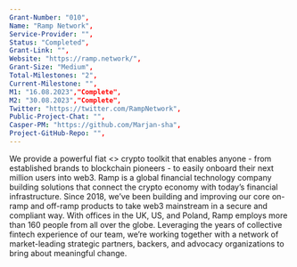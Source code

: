 ```yaml
---
Grant-Number: "010",
Name: "Ramp Network",
Service-Provider: "",
Status: "Completed",
Grant-Link: "",
Website: "https://ramp.network/",
Grant-Size: "Medium",
Total-Milestones: "2",
Current-Milestone: "",
M1: "16.08.2023","Complete",
M2: "30.08.2023","Complete",
Twitter: "https://twitter.com/RampNetwork",
Public-Project-Chat: "",
Casper-PM: "https://github.com/Marjan-sha",
Project-GitHub-Repo: "",
---
```

<!--lang:en--> 
We provide a powerful fiat <> crypto toolkit that enables anyone - from established brands to blockchain pioneers - to easily onboard their next million users into web3.
Ramp is a global financial technology company building solutions that connect the crypto economy with today’s financial infrastructure.
Since 2018, we’ve been building and improving our core on-ramp and off-ramp products to take web3 mainstream in a secure and compliant way.
With offices in the UK, US, and Poland, Ramp employs more than 160 people from all over the globe.
Leveraging the years of collective fintech experience of our team, we’re working together with a network of market-leading strategic partners, backers, and advocacy organizations to bring about meaningful change.

<!--lang:es--] 
Proporcionamos un potente conjunto de herramientas fiat <> crypto que permite a cualquiera -desde marcas establecidas hasta pioneros de blockchain- incorporar fácilmente a su próximo millón de usuarios a web3.
Ramp es una compañía global de tecnología financiera que construye soluciones que conectan la criptoeconomía con la infraestructura financiera actual.
Desde 2018, hemos estado construyendo y mejorando nuestros productos centrales on-ramp y off-ramp para llevar web3 a la corriente principal de una manera segura y compatible.
Con oficinas en el Reino Unido, Estados Unidos y Polonia, Ramp emplea a más de 160 personas de todo el mundo.
Aprovechando los años de experiencia colectiva en tecnología financiera de nuestro equipo, estamos trabajando junto con una red de socios estratégicos líderes en el mercado, patrocinadores y organizaciones de defensa para lograr un cambio significativo.

<!--lang:de--] 
Wir bieten ein leistungsstarkes Fiat <> Krypto-Toolkit, mit dem jeder - von etablierten Marken bis hin zu Blockchain-Pionieren - ganz einfach die nächste Million Nutzer in web3 einbinden kann.
Ramp ist ein globales Finanztechnologieunternehmen, das Lösungen entwickelt, die die Kryptowirtschaft mit der heutigen Finanzinfrastruktur verbinden.
Seit 2018 haben wir unsere Kernprodukte On-Ramp und Off-Ramp entwickelt und verbessert, um web3 auf sichere und konforme Weise in den Mainstream zu bringen.
Mit Niederlassungen in Großbritannien, den USA und Polen beschäftigt Ramp mehr als 160 Mitarbeiter aus der ganzen Welt.
Wir nutzen die jahrelange kollektive Fintech-Erfahrung unseres Teams und arbeiten mit einem Netzwerk von marktführenden strategischen Partnern, Geldgebern und Interessenvertretungen zusammen, um sinnvolle Veränderungen herbeizuführen.

<!--lang:fr--] 
Nous fournissons une puissante boîte à outils fiat <> crypto qui permet à quiconque - des marques établies aux pionniers de la blockchain - d'embarquer facilement leur prochain million d'utilisateurs dans le web3.
Ramp est une société de technologie financière mondiale qui construit des solutions qui connectent l'économie crypto à l'infrastructure financière d'aujourd'hui.
Depuis 2018, nous construisons et améliorons nos produits de base on-ramp et off-ramp pour généraliser web3 de manière sécurisée et conforme.
Avec des bureaux au Royaume-Uni, aux États-Unis et en Pologne, Ramp emploie plus de 160 personnes du monde entier.
Tirant parti des années d'expérience collective de notre équipe dans le domaine de la fintech, nous collaborons avec un réseau de partenaires stratégiques, de bailleurs de fonds et d'organisations de défense des droits, leaders sur le marché, afin d'apporter des changements significatifs.

<!--lang:pl--] 
Zapewniamy potężny zestaw narzędzi fiat <> crypto, który umożliwia każdemu - od uznanych marek po pionierów blockchain - łatwe wprowadzenie kolejnego miliona użytkowników do web3.
Ramp to globalna firma zajmująca się technologiami finansowymi, która tworzy rozwiązania łączące gospodarkę kryptowalutową z dzisiejszą infrastrukturą finansową.
Od 2018 roku budujemy i ulepszamy nasze podstawowe produkty on-ramp i off-ramp, aby wprowadzić web3 do głównego nurtu w bezpieczny i zgodny z przepisami sposób.
Z biurami w Wielkiej Brytanii, Stanach Zjednoczonych i Polsce, Ramp zatrudnia ponad 160 osób z całego świata.
Wykorzystując wieloletnie doświadczenie naszego zespołu w branży fintech, współpracujemy z siecią wiodących na rynku partnerów strategicznych, sponsorów i organizacji wspierających, aby wprowadzić znaczące zmiany.

<!--lang:uk--] 
Ми надаємо потужний криптоінструментарій, який дозволяє будь-кому - від відомих брендів до піонерів блокчейну - легко підключити наступний мільйон користувачів до web3.
Ramp - це глобальна компанія, що займається фінансовими технологіями та створює рішення, які пов'язують криптоекономіку з сучасною фінансовою інфраструктурою.
З 2018 року ми створюємо та вдосконалюємо наші основні продукти, щоб зробити web3 мейнстрімом безпечним та відповідним вимогам.
В офісах Ramp, розташованих у Великобританії, США та Польщі, працює понад 160 співробітників з усього світу.
Використовуючи багаторічний колективний фінтех-досвід нашої команди, ми працюємо разом з мережею провідних стратегічних партнерів, спонсорів та адвокаційних організацій, щоб досягти значущих змін.

[!--lang:*-->  
